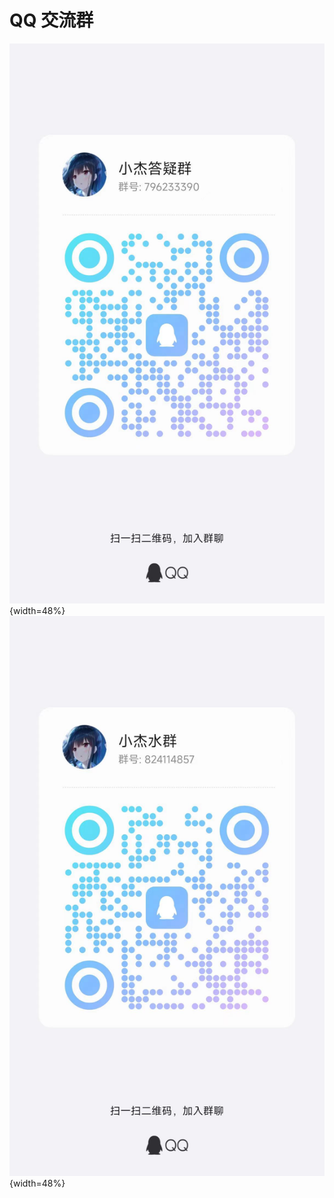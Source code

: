 # QQ 交流群

![](./images-qq-group/questions.jpg){width=48%}
![](./images-qq-group/casual.jpg){width=48%}
